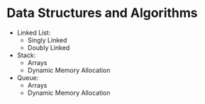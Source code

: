 # Data Structures and Algorithms

- Linked List:
  - Singly Linked
  - Doubly Linked
- Stack:
  - Arrays
  - Dynamic Memory Allocation
- Queue:
  - Arrays
  - Dynamic Memory Allocation
